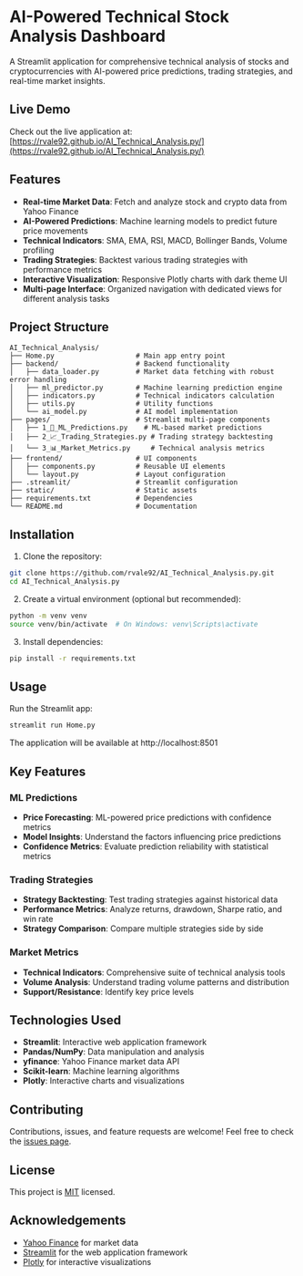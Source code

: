 # AI-Powered Technical Stock Analysis Dashboard

A Streamlit application for comprehensive technical analysis of stocks and cryptocurrencies with AI-powered price predictions, trading strategies, and real-time market insights.

## Live Demo

Check out the live application at: [https://rvale92.github.io/AI_Technical_Analysis.py/](https://rvale92.github.io/AI_Technical_Analysis.py/)

## Features

- **Real-time Market Data**: Fetch and analyze stock and crypto data from Yahoo Finance
- **AI-Powered Predictions**: Machine learning models to predict future price movements
- **Technical Indicators**: SMA, EMA, RSI, MACD, Bollinger Bands, Volume profiling
- **Trading Strategies**: Backtest various trading strategies with performance metrics
- **Interactive Visualization**: Responsive Plotly charts with dark theme UI
- **Multi-page Interface**: Organized navigation with dedicated views for different analysis tasks

## Project Structure

```
AI_Technical_Analysis/
├── Home.py                    # Main app entry point
├── backend/                   # Backend functionality
│   ├── data_loader.py         # Market data fetching with robust error handling
│   ├── ml_predictor.py        # Machine learning prediction engine
│   ├── indicators.py          # Technical indicators calculation
│   ├── utils.py               # Utility functions
│   └── ai_model.py            # AI model implementation
├── pages/                     # Streamlit multi-page components
│   ├── 1_🤖_ML_Predictions.py    # ML-based market predictions
│   ├── 2_📈_Trading_Strategies.py # Trading strategy backtesting
│   └── 3_📊_Market_Metrics.py     # Technical analysis metrics
├── frontend/                  # UI components
│   ├── components.py          # Reusable UI elements
│   └── layout.py              # Layout configuration
├── .streamlit/                # Streamlit configuration
├── static/                    # Static assets
├── requirements.txt           # Dependencies
└── README.md                  # Documentation
```

## Installation

1. Clone the repository:
```bash
git clone https://github.com/rvale92/AI_Technical_Analysis.py.git
cd AI_Technical_Analysis.py
```

2. Create a virtual environment (optional but recommended):
```bash
python -m venv venv
source venv/bin/activate  # On Windows: venv\Scripts\activate
```

3. Install dependencies:
```bash
pip install -r requirements.txt
```

## Usage

Run the Streamlit app:
```bash
streamlit run Home.py
```

The application will be available at http://localhost:8501

## Key Features

### ML Predictions
- **Price Forecasting**: ML-powered price predictions with confidence metrics
- **Model Insights**: Understand the factors influencing price predictions
- **Confidence Metrics**: Evaluate prediction reliability with statistical metrics

### Trading Strategies
- **Strategy Backtesting**: Test trading strategies against historical data
- **Performance Metrics**: Analyze returns, drawdown, Sharpe ratio, and win rate
- **Strategy Comparison**: Compare multiple strategies side by side

### Market Metrics
- **Technical Indicators**: Comprehensive suite of technical analysis tools
- **Volume Analysis**: Understand trading volume patterns and distribution
- **Support/Resistance**: Identify key price levels

## Technologies Used

- **Streamlit**: Interactive web application framework
- **Pandas/NumPy**: Data manipulation and analysis
- **yfinance**: Yahoo Finance market data API
- **Scikit-learn**: Machine learning algorithms
- **Plotly**: Interactive charts and visualizations

## Contributing

Contributions, issues, and feature requests are welcome! Feel free to check the [issues page](https://github.com/rvale92/AI_Technical_Analysis.py/issues).

## License

This project is [MIT](LICENSE) licensed.

## Acknowledgements

- [Yahoo Finance](https://finance.yahoo.com/) for market data
- [Streamlit](https://streamlit.io/) for the web application framework
- [Plotly](https://plotly.com/) for interactive visualizations 